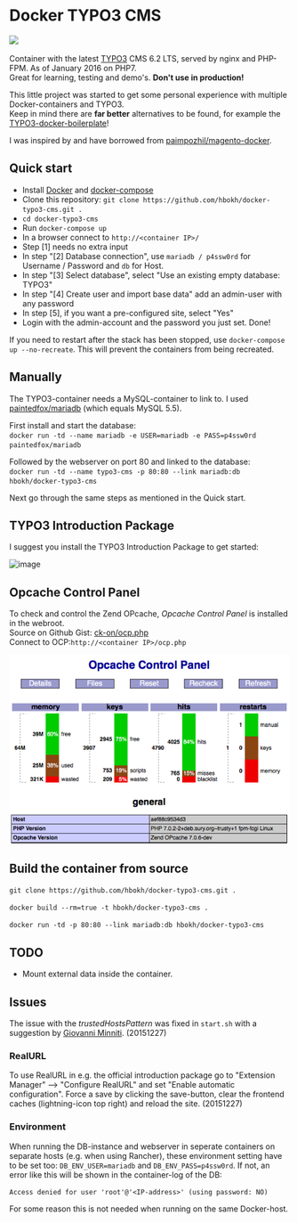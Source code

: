 # Docker TYPO3 CMS

[![](https://badge.imagelayers.io/hbokh/docker-typo3-cms.svg)](https://imagelayers.io/?images=hbokh/docker-typo3-cms:latest 'Get your own badge on imagelayers.io')


Container with the latest [TYPO3](http://typo3.org/typo3-cms/) CMS 6.2 LTS, served by nginx and PHP-FPM. As of January 2016 on PHP7.  
Great for learning, testing and demo's. **Don't use in production!**

This little project was started to get some personal experience with multiple Docker-containers and TYPO3.   
Keep in mind there are **far better** alternatives to be found, for example the [TYPO3-docker-boilerplate](https://github.com/webdevops/TYPO3-docker-boilerplate)!

I was inspired by and have borrowed from [paimpozhil/magento-docker](https://registry.hub.docker.com/u/paimpozhil/magento-docker/).

## Quick start

- Install [Docker](https://docs.docker.com/engine/installation/) and [docker-compose](http://docs.docker.com/compose/install/#install-compose)
- Clone this repository: `git clone https://github.com/hbokh/docker-typo3-cms.git .`  
- `cd docker-typo3-cms`
- Run `docker-compose up`
- In a browser connect to `http://<container IP>/`
- Step [1] needs no extra input
- In step "[2] Database connection", use `mariadb / p4ssw0rd` for Username / Password and `db` for Host.
- In step "[3] Select database", select "Use an existing empty database: TYPO3"
- In step "[4] Create user and import base data" add an admin-user with any password
- In step [5], if you want a pre-configured site, select "Yes"
- Login with the admin-account and the password you just set. Done!

If you need to restart after the stack has been stopped, use `docker-compose up --no-recreate`. This will prevent the containers from being recreated.

## Manually

The TYPO3-container needs a MySQL-container to link to. I used [paintedfox/mariadb](https://registry.hub.docker.com/u/paintedfox/mariadb/) (which equals MySQL 5.5).

First install and start the database:  
`docker run -td --name mariadb -e USER=mariadb -e PASS=p4ssw0rd paintedfox/mariadb`

Followed by the webserver on port 80 and linked to the database:  
`docker run -td --name typo3-cms -p 80:80 --link mariadb:db hbokh/docker-typo3-cms`

Next go through the same steps as mentioned in the Quick start.

## TYPO3 Introduction Package

I suggest you install the TYPO3 Introduction Package to get started:

![image](https://github.com/hbokh/docker-typo3-cms/raw/master/TYPO3_introduction.png)

## Opcache Control Panel

To check and control the Zend OPcache, *Opcache Control Panel* is installed in the webroot.  
Source on Github Gist: [ck-on/ocp.php](https://gist.github.com/ck-on/4959032/?ocp.php)  
Connect to OCP:`http://<container IP>/ocp.php`  

![image](https://github.com/hbokh/docker-typo3-cms/raw/master/Opcache_Control_Panel.png)


## Build the container from source

`git clone https://github.com/hbokh/docker-typo3-cms.git .`

`docker build --rm=true -t hbokh/docker-typo3-cms .`

`docker run -td -p 80:80 --link mariadb:db hbokh/docker-typo3-cms`

## TODO

- Mount external data inside the container.

## Issues

The issue with the *trustedHostsPattern* was fixed in `start.sh` with a suggestion by [Giovanni Minniti](https://github.com/giminni). (20151227)

### RealURL

To use RealURL in e.g. the official introduction package go to "Extension Manager" --> "Configure RealURL" and set "Enable automatic configuration". Force a save by clicking the save-button, clear the frontend caches (lightning-icon top right) and reload the site. (20151227)

### Environment

When running the DB-instance and webserver in seperate containers on separate hosts (e.g. when using Rancher), these environment setting have to be set too: `DB_ENV_USER=mariadb` and `DB_ENV_PASS=p4ssw0rd`. If not, an error like this will be shown in the container-log of the DB:

    Access denied for user 'root'@'<IP-address>' (using password: NO)

For some reason this is not needed when running on the same Docker-host.
